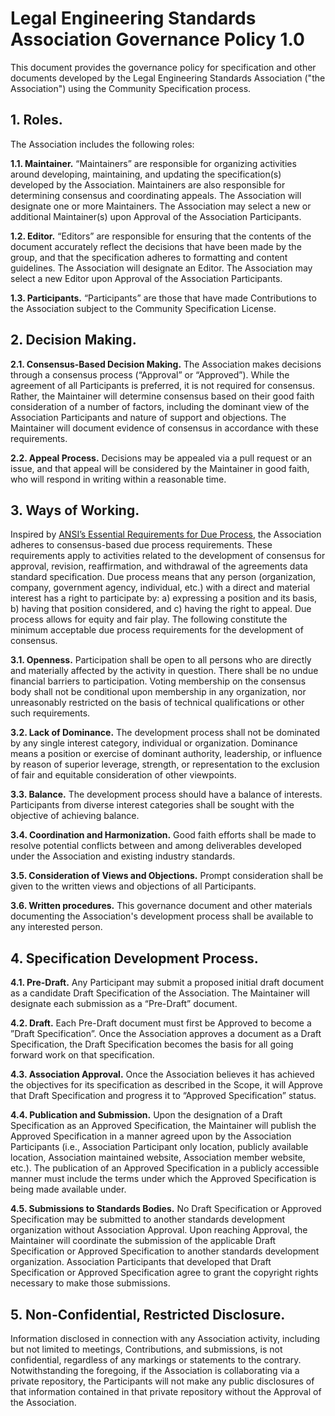 # Legal Engineering Standards Association Governance Policy 1.0

This document provides the governance policy for specification and other documents developed by the Legal Engineering Standards Association ("the Association") using the Community Specification process.

## 1.	Roles.

The Association includes the following roles:

**1.1.	Maintainer.** “Maintainers” are responsible for organizing activities around developing, maintaining, and updating the specification(s) developed by the Association.  Maintainers are also responsible for determining consensus and coordinating appeals.  The Association will designate one or more Maintainers.  The Association may select a new or additional Maintainer(s) upon Approval of the Association Participants.  

**1.2.	Editor.**  “Editors” are responsible for ensuring that the contents of the document accurately reflect the decisions that have been made by the group, and that the specification adheres to formatting and content guidelines. The Association will designate an Editor.  The Association may select a new Editor upon Approval of the Association Participants.

**1.3.	Participants.**  “Participants” are those that have made Contributions to the Association subject to the Community Specification License.

## 2.	Decision Making.

**2.1.	Consensus-Based Decision Making.**  The Association makes decisions through a consensus process (“Approval” or “Approved”).  While the agreement of all Participants is preferred, it is not required for consensus.  Rather, the Maintainer will determine consensus based on their good faith consideration of a number of factors, including the dominant view of the Association Participants and nature of support and objections.  The Maintainer will document evidence of consensus in accordance with these requirements. 

**2.2.	Appeal Process.**  Decisions may be appealed via a pull request or an issue, and that appeal will be considered by the Maintainer in good faith, who will respond in writing within a reasonable time.

## 3.	Ways of Working.

Inspired by [ANSI’s Essential Requirements for Due Process](https://www.ansi.org/american-national-standards/ans-introduction/essential-requirements), the Association adheres to consensus-based due process requirements.  These requirements apply to activities related to the development of consensus for approval, revision, reaffirmation, and withdrawal of the agreements data standard specification.  Due process means that any person (organization, company, government agency, individual, etc.) with a direct and material interest has a right to participate by: a) expressing a position and its basis, b) having that position considered, and c) having the right to appeal. Due process allows for equity and fair play. The following constitute the minimum acceptable due process requirements for the development of consensus.

**3.1.	Openness.**  Participation shall be open to all persons who are directly and materially affected by the activity in question. There shall be no undue financial barriers to participation. Voting membership on the consensus body shall not be conditional upon membership in any organization, nor unreasonably restricted on the basis of technical qualifications or other such requirements.

**3.2.	Lack of Dominance.**  The development process shall not be dominated by any single interest category, individual or organization. Dominance means a position or exercise of dominant authority, leadership, or influence by reason of superior leverage, strength, or representation to the exclusion of fair and equitable consideration of other viewpoints.

**3.3.	Balance.**  The development process should have a balance of interests. Participants from diverse interest categories shall be sought with the objective of achieving balance.

**3.4.	Coordination and Harmonization.**  Good faith efforts shall be made to resolve potential conflicts between and among deliverables developed under the Association and existing industry standards.

**3.5.	Consideration of Views and Objections.**  Prompt consideration shall be given to the written views and objections of all Participants.

**3.6.	Written procedures.**  This governance document and other materials documenting the Association's development process shall be available to any interested person.

## 4.	Specification Development Process.  

**4.1.	Pre-Draft.**  Any Participant may submit a proposed initial draft document as a candidate Draft Specification of the Association.  The Maintainer will designate each submission as a “Pre-Draft” document.

**4.2.	Draft.**  Each Pre-Draft document must first be Approved to become a ”Draft Specification”.  Once the Association approves a document as a Draft Specification, the Draft Specification becomes the basis for all going forward work on that specification.

**4.3.	Association Approval.**  Once the Association believes it has achieved the objectives for its specification as described in the Scope, it will Approve that Draft Specification and progress it to “Approved Specification” status. 

**4.4.	Publication and Submission.**  Upon the designation of a Draft Specification as an Approved Specification, the Maintainer will publish the Approved Specification in a manner agreed upon by the Association Participants (i.e., Association Participant only location, publicly available location, Association maintained website, Association member website, etc.).  The publication of an Approved Specification in a publicly accessible manner must include the terms under which the Approved Specification is being made available under.

**4.5.	Submissions to Standards Bodies.**  No Draft Specification or Approved Specification may be submitted to another standards development organization without Association Approval. Upon reaching Approval, the Maintainer will coordinate the submission of the applicable Draft Specification or Approved Specification to another standards development organization. Association Participants that developed that Draft Specification or Approved Specification agree to grant the copyright rights necessary to make those submissions.

## 5. Non-Confidential, Restricted Disclosure.

Information disclosed in connection with any Association activity, including but not limited to meetings, Contributions, and submissions, is not confidential, regardless of any markings or statements to the contrary.  Notwithstanding the foregoing, if the Association is collaborating via a private repository, the Participants will not make any public disclosures of that information contained in that private repository without the Approval of the Association.

